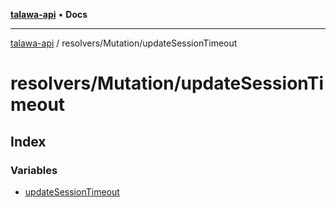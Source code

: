 [**talawa-api**](../../../README.md) • **Docs**

***

[talawa-api](../../../modules.md) / resolvers/Mutation/updateSessionTimeout

# resolvers/Mutation/updateSessionTimeout

## Index

### Variables

- [updateSessionTimeout](variables/updateSessionTimeout.md)
